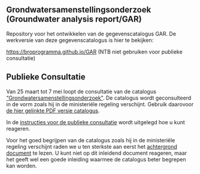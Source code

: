 ## Grondwatersamenstellingsonderzoek (Groundwater analysis report/GAR)

Repository voor het ontwikkelen van de gegevenscatalogus GAR. De werkversie van deze gegevenscatalogus is hier te bekijken: 

https://broprogramma.github.io/GAR (NTB niet gebruiken voor publieke consultatie)

## Publieke Consultatie
Van 25 maart tot 7 mei loopt de consultatie van de catalogus [“Grondwatersamenstellingsonderzoek"][1]. De catalogus wordt geconsulteerd in de vorm zoals hij in de ministeriële regeling verschijnt. Gebruik daarovoor [de hier gelinkte PDF versie catalogus][1].

In de [instructies voor de publieke consultatie][2] wordt uitgelegd hoe u kunt reageren.

Voor het goed begrijpen van de catalogus zoals hij in de ministeriële regeling verschijnt raden we u ten sterkste aan eerst het [achtergrond document][3] te lezen. U kunt niet op dit inleidend document reageren, maar het geeft wel een goede inleiding waarmee de catalogus beter begrepen kan worden.

[1]: https://github.com/BROprogramma/GAR/raw/gh-pages/Catalogus%20GAR0.9_20190325.pdf
[2]: https://github.com/BROprogramma/GAR/blob/gh-pages/consultatie-instructie.md
[3]: https://github.com/BROprogramma/GAR/raw/gh-pages/Catalogus%20inleiding_GAR0.9_201903021